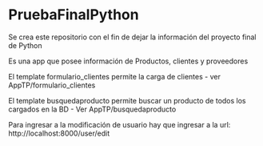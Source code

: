 # PruebaFinalPython
Se crea este repositorio con el fin de dejar la información del proyecto final de Python

Es una app que posee información de Productos, clientes y proveedores

El template formulario_clientes permite la carga de clientes - ver AppTP/formulario_clientes

El template busquedaproducto permite buscar un producto de todos los cargados en la BD - Ver AppTP/busquedaproducto

Para ingresar a la modificación de usuario hay que ingresar a la url: http://localhost:8000/user/edit